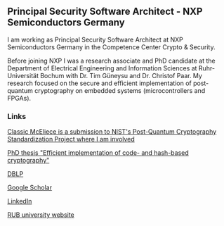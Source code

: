 ## Principal Security Software Architect - NXP Semiconductors Germany

I am working as Principal Security Software Architect at NXP Semiconductors Germany in the Competence Center Crypto & Security.

Before joining NXP I was a research associate and PhD candidate at the Department of Electrical Engineering and Information Sciences at Ruhr-Universität Bochum with Dr. Tim Güneysu and Dr. Christof Paar. My research focused on the secure and efficient implementation of post-quantum cryptography on embedded systems (microcontrollers and FPGAs). 

### Links

[Classic McEliece is a submission to NIST's Post-Quantum Cryptography Standardization Project where I am involved](https://csrc.nist.gov/projects/post-quantum-cryptography)

[PhD thesis "Efficient implementation of code- and hash-based cryptography"](https://hss-opus.ub.ruhr-uni-bochum.de/opus4/frontdoor/index/index/year/2017/docId/5306)

[DBLP](https://dblp.uni-trier.de/pid/05/10085.html)

[Google Scholar](https://scholar.google.de/citations?user=hac56VQAAAAJ)

[LinkedIn](https://de.linkedin.com/in/ingovonmaurich)

[RUB university website](https://www.seceng.ruhr-uni-bochum.de/chair/staff/Ingo_von_Maurich/)

<!---
### Markdown

Markdown is a lightweight and easy-to-use syntax for styling your writing. It includes conventions for

```markdown
Syntax highlighted code block

# Header 1
## Header 2
### Header 3

- Bulleted
- List

1. Numbered
2. List

**Bold** and _Italic_ and `Code` text

[Link](url) and ![Image](src)
--->
